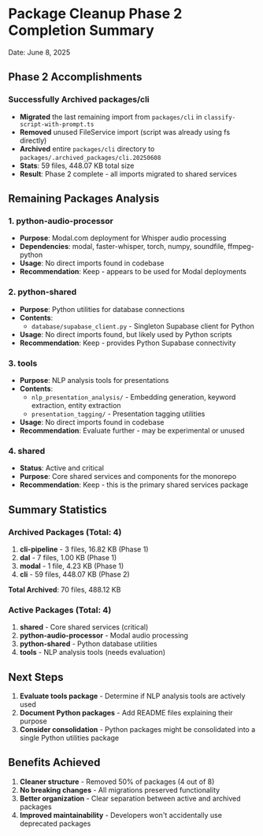 # Package Cleanup Phase 2 Completion Summary
Date: June 8, 2025

## Phase 2 Accomplishments

### Successfully Archived packages/cli
- **Migrated** the last remaining import from `packages/cli` in `classify-script-with-prompt.ts`
- **Removed** unused FileService import (script was already using fs directly)
- **Archived** entire `packages/cli` directory to `packages/.archived_packages/cli.20250608`
- **Stats**: 59 files, 448.07 KB total size
- **Result**: Phase 2 complete - all imports migrated to shared services

## Remaining Packages Analysis

### 1. python-audio-processor
- **Purpose**: Modal.com deployment for Whisper audio processing
- **Dependencies**: modal, faster-whisper, torch, numpy, soundfile, ffmpeg-python
- **Usage**: No direct imports found in codebase
- **Recommendation**: Keep - appears to be used for Modal deployments

### 2. python-shared
- **Purpose**: Python utilities for database connections
- **Contents**: 
  - `database/supabase_client.py` - Singleton Supabase client for Python
- **Usage**: No direct imports found, but likely used by Python scripts
- **Recommendation**: Keep - provides Python Supabase connectivity

### 3. tools
- **Purpose**: NLP analysis tools for presentations
- **Contents**:
  - `nlp_presentation_analysis/` - Embedding generation, keyword extraction, entity extraction
  - `presentation_tagging/` - Presentation tagging utilities
- **Usage**: No direct imports found in codebase
- **Recommendation**: Evaluate further - may be experimental or unused

### 4. shared
- **Status**: Active and critical
- **Purpose**: Core shared services and components for the monorepo
- **Recommendation**: Keep - this is the primary shared services package

## Summary Statistics

### Archived Packages (Total: 4)
1. **cli-pipeline** - 3 files, 16.82 KB (Phase 1)
2. **dal** - 7 files, 1.00 KB (Phase 1)
3. **modal** - 1 file, 4.23 KB (Phase 1)
4. **cli** - 59 files, 448.07 KB (Phase 2)

**Total Archived**: 70 files, 488.12 KB

### Active Packages (Total: 4)
1. **shared** - Core shared services (critical)
2. **python-audio-processor** - Modal audio processing
3. **python-shared** - Python database utilities
4. **tools** - NLP analysis tools (needs evaluation)

## Next Steps

1. **Evaluate tools package** - Determine if NLP analysis tools are actively used
2. **Document Python packages** - Add README files explaining their purpose
3. **Consider consolidation** - Python packages might be consolidated into a single Python utilities package

## Benefits Achieved

1. **Cleaner structure** - Removed 50% of packages (4 out of 8)
2. **No breaking changes** - All migrations preserved functionality
3. **Better organization** - Clear separation between active and archived packages
4. **Improved maintainability** - Developers won't accidentally use deprecated packages